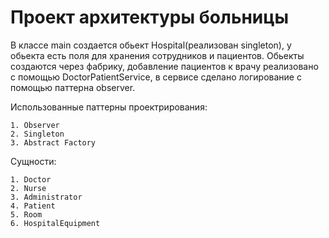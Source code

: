 # Проект архитектуры больницы 
В классе main создается обьект Hospital(реализован singleton), у обьекта есть поля для хранения сотрудников и пациентов. Обьекты создаются через фабрику, добавление пациентов к врачу реализовано с помощью DoctorPatientService, в сервисе сделано логирование с помощью паттерна observer.

Использованные паттерны проектрирования:

    1. Observer
    2. Singleton
    3. Abstract Factory

Сущности:

    1. Doctor
    2. Nurse
    3. Administrator
    4. Patient
    5. Room
    6. HospitalEquipment
